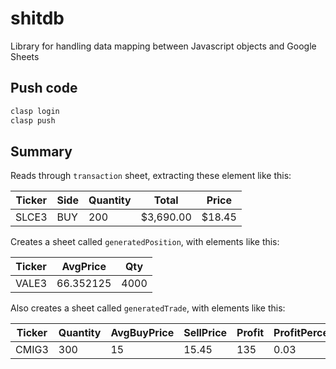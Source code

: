 # shitdb
Library for handling data mapping between Javascript objects and Google Sheets

## Push code

```bash
clasp login
clasp push
```

## Summary

Reads through `transaction` sheet, extracting these element like this:

| Ticker | Side | Quantity | Total     | Price  |
| ------ | ---- | -------- | --------- | ------ |
| SLCE3  | BUY  | 200      | $3,690.00 | $18.45 |

Creates a sheet called `generatedPosition`, with elements like this:

| Ticker | AvgPrice  | Qty  |
| ------ | --------- | ---- |
| VALE3  | 66.352125 | 4000 |

Also creates a sheet called `generatedTrade`, with elements like this:

| Ticker | Quantity | AvgBuyPrice | SellPrice | Profit | ProfitPercentage |
| ------ | -------- | ----------- | --------- | ------ | ---------------- |
| CMIG3  | 300      | 15          | 15.45     | 135    | 0.03             |
